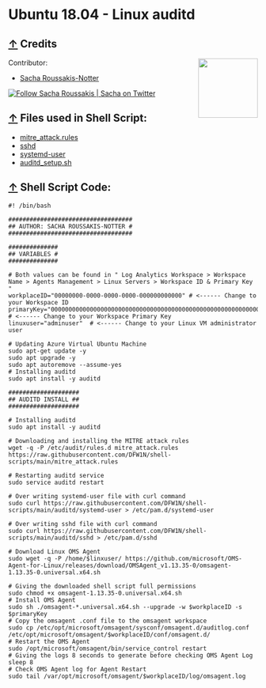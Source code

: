 # Ubuntu 18.04 - Linux auditd

## [↑](#contents) Credits
Contributor:                                                [<img src="https://github.com/DFW1N/DFW1N-OSINT/blob/master/DFW1N%20Logo.png" align="right" width="120">](https://github.com/DFW1N/DFW1N-OSINT)

- [Sacha Roussakis-Notter](https://github.com/DFW1N)

 [![Follow Sacha Roussakis | Sacha on Twitter](https://img.shields.io/twitter/follow/Sacha.svg?style=social&label=Follow%20%40Sacha)](https://twitter.com/intent/user?screen_name=sacha_roussakis "Follow Sacha Roussakis | Sacha on Twitter")

## [↑](#contents) Files used in Shell Script:
- [mitre_attack.rules](https://github.com/DFW1N/shell-scripts/blob/main/mitre_attack.rules)
- [sshd](https://github.com/DFW1N/shell-scripts/blob/main/auditd/sshd)
- [systemd-user](https://github.com/DFW1N/shell-scripts/blob/main/auditd/systemd-user)
- [auditd_setup.sh](https://github.com/DFW1N/shell-scripts/blob/main/auditd/auditd_setup.sh)

## [↑](#contents) Shell Script Code:

    #! /bin/bash

    ###################################
    ## AUTHOR: SACHA ROUSSAKIS-NOTTER #
    ###################################

    ##############
    ## VARIABLES #
    ##############

    # Both values can be found in " Log Analytics Workspace > Workspace Name > Agents Management > Linux Servers > Workspace ID & Primary Key "
    workplaceID="00000000-0000-0000-0000-000000000000" # <------ Change to your Workspace ID
    primaryKey="0000000000000000000000000000000000000000000000000000000000000000000000000000000000000000" # <------ Change to your Workspace Primary Key
    linuxuser="adminuser"  # <------ Change to your Linux VM administrator user

    # Updating Azure Virtual Ubuntu Machine
    sudo apt-get update -y
    sudo apt upgrade -y
    sudo apt autoremove --assume-yes
    # Installing auditd
    sudo apt install -y auditd

    ####################
    ## AUDITD INSTALL ##
    ####################

    # Installing auditd
    sudo apt install -y auditd

    # Downloading and installing the MITRE attack rules
    wget -q -P /etc/audit/rules.d mitre_attack.rules https://raw.githubusercontent.com/DFW1N/shell-scripts/main/mitre_attack.rules

    # Restarting auditd service
    sudo service auditd restart

    # Over writing systemd-user file with curl command
    sudo curl https://raw.githubusercontent.com/DFW1N/shell-scripts/main/auditd/systemd-user > /etc/pam.d/systemd-user

    # Over writing sshd file with curl command
    sudo curl https://raw.githubusercontent.com/DFW1N/shell-scripts/main/auditd/sshd > /etc/pam.d/sshd

    # Download Linux OMS Agent
    sudo wget -q -P /home/$linxuser/ https://github.com/microsoft/OMS-Agent-for-Linux/releases/download/OMSAgent_v1.13.35-0/omsagent-1.13.35-0.universal.x64.sh

    # Giving the downloaded shell script full permissions
    sudo chmod +x omsagent-1.13.35-0.universal.x64.sh
    # Install OMS Agent
    sudo sh ./omsagent-*.universal.x64.sh --upgrade -w $workplaceID -s $primaryKey
    # Copy the omsagent .conf file to the omsagent workspace
    sudo cp /etc/opt/microsoft/omsagent/sysconf/omsagent.d/auditlog.conf /etc/opt/microsoft/omsagent/$workplaceID/conf/omsagent.d/
    # Restart the OMS Agent
    sudo /opt/microsoft/omsagent/bin/service_control restart
    # Giving the logs 8 seconds to generate before checking OMS Agent Log
    sleep 8
    # Check OMS Agent log for Agent Restart
    sudo tail /var/opt/microsoft/omsagent/$workplaceID/log/omsagent.log

